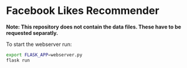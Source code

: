 # Facebook Likes Recommender

**Note: This repository does not contain the data files. These have to be requested separatly.**

To start the webserver run:
```bash
export FLASK_APP=webserver.py
flask run
```
